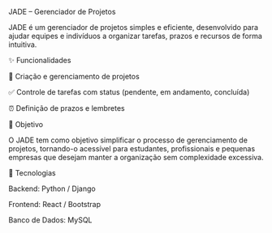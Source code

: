 JADE – Gerenciador de Projetos

JADE é um gerenciador de projetos simples e eficiente, desenvolvido para ajudar equipes e indivíduos a organizar tarefas, prazos e recursos de forma intuitiva.

✨ Funcionalidades

📌 Criação e gerenciamento de projetos

✅ Controle de tarefas com status (pendente, em andamento, concluída)

⏰ Definição de prazos e lembretes

🚀 Objetivo

O JADE tem como objetivo simplificar o processo de gerenciamento de projetos, tornando-o acessível para estudantes, profissionais e pequenas empresas que desejam manter a organização sem complexidade excessiva.

🔧 Tecnologias

Backend: Python / Django

Frontend: React / Bootstrap

Banco de Dados: MySQL

